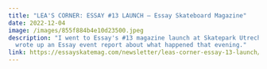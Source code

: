 ```yaml
---
title: "LEA'S CORNER: ESSAY #13 LAUNCH — Essay Skateboard Magazine"
date: 2022-12-04
image: /images/855f884b4e10d23500.jpeg
description: "I went to Essay's #13 magazine launch at Skatepark Utrecht and
  wrote up an Essay event report about what happened that evening."
link: https://essayskatemag.com/newsletter/leas-corner-essay-13-launch/
---
```

